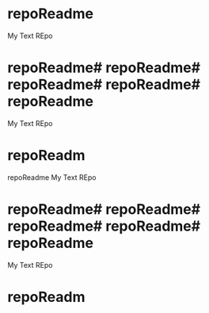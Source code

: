 # repoReadme
My Text REpo
# repoReadme# repoReadme# repoReadme# repoReadme# repoReadme
My Text REpo
# repoReadm
 repoReadme
My Text REpo
# repoReadme# repoReadme# repoReadme# repoReadme# repoReadme
My Text REpo
# repoReadm
